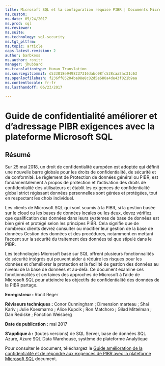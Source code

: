 ```yaml
---
title: Microsoft SQL et la configuration requise PIBR | Documents Microsoft
ms.custom: 
ms.date: 05/24/2017
ms.prod: sql
ms.reviewer: 
ms.suite: 
ms.technology: sql-security
ms.tgt_pltfrm: 
ms.topic: article
caps.latest.revision: 2
author: barbkess
ms.author: ronitr
manager: jhubbard
ms.translationtype: Human Translation
ms.sourcegitcommit: d533818e9498237316dabc08fc538caa2ac31c63
ms.openlocfilehash: f236ff85204ba08e8c02d5e680a4de43f021b9aa
ms.contentlocale: fr-fr
ms.lasthandoff: 06/23/2017

---
```

# <a name="guide-to-enhancing-privacy-and-addressing-gdpr-requirements-with-the-microsoft-sql-platform"></a>Guide de confidentialité améliorer et d’adressage PIBR exigences avec la plateforme Microsoft SQL


## <a name="summary"></a>Résumé
Sur 25 mai 2018, un droit de confidentialité européen est adoptée qui définit une nouvelle barre globale pour les droits de confidentialité, de sécurité et de conformité. Le règlement de Protection de données général ou PIBR, est fondamentalement à propos de protection et l’activation des droits de confidentialité des utilisateurs et établit les exigences de confidentialité global strict régissant données personnelles sont gérées et protégées, tout en respectant les choix individuel. 

Les clients de Microsoft SQL qui sont soumis à la PIBR, si la gestion basée sur le cloud ou les bases de données locales ou les deux, devez vérifiez que qualification des données dans leurs systèmes de base de données est bien géré et protégé selon les principes PIBR. Cela signifie que de nombreux clients devrez consulter ou modifier leur gestion de la base de données Gestion des données et des procédures, notamment en mettant l’accent sur la sécurité du traitement des données tel que stipulé dans le PIBR.

Les technologies Microsoft basé sur SQL offrent plusieurs fonctionnalités de sécurité intégrés qui peuvent aider à réduire les risques pour les données et d’améliorer la protection et la facilité de gestion des données au niveau de la base de données et au-delà. Ce document examine ces fonctionnalités et certaines des approches de Microsoft à l’aide de Microsoft SQL pour atteindre les objectifs de confidentialité des données de la PIBR partage.
   
  
**Enregistreur :** Ronit Reger

**Réviseurs techniques :** Conor Cunningham ; Dimension marteau ; Shai Kariv ; Julie Koesmarno ; Alice Kupcik ; Ron Matchoro ; Gilad Mittelman ; Dan Rediske ; Fonction Weisberg 
  
**Date de publication :** mai 2017  
  
**S’applique à :** (toutes versions) de SQL Server, base de données SQL Azure, Azure SQL Data Warehouse, système de plateforme Analytique 
  
Pour consulter le document, téléchargez le [Guide amélioration de la confidentialité et de répondre aux exigences de PIBR avec la plateforme Microsoft SQL](http://download.microsoft.com/download/4/9/4/4948194B-A613-49ED-90A5-5144313549AB/microsoft-sql-and-the-gdpr.pdf) document.   

